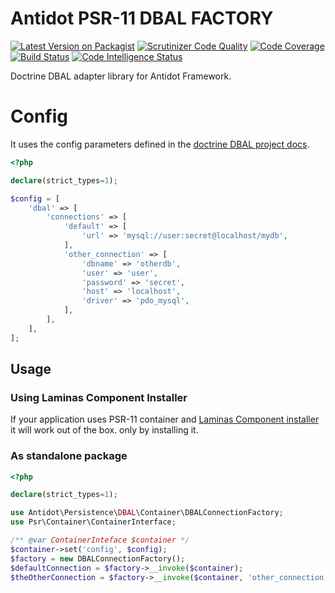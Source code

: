 # Antidot PSR-11 DBAL FACTORY 

[![Latest Version on Packagist][ico-version]][link-packagist]
[![Scrutinizer Code Quality](https://scrutinizer-ci.com/g/antidot-framework/dbal-adapter/badges/quality-score.png?b=master)](https://scrutinizer-ci.com/g/antidot-framework/dbal-adapter/?branch=master)
[![Code Coverage](https://scrutinizer-ci.com/g/antidot-framework/dbal-adapter/badges/coverage.png?b=master)](https://scrutinizer-ci.com/g/antidot-framework/dbal-adapter/?branch=master)
[![Build Status](https://scrutinizer-ci.com/g/antidot-framework/dbal-adapter/badges/build.png?b=master)](https://scrutinizer-ci.com/g/antidot-framework/dbal-adapter/build-status/master)
[![Code Intelligence Status](https://scrutinizer-ci.com/g/antidot-framework/dbal-adapter/badges/code-intelligence.svg?b=master)](https://scrutinizer-ci.com/code-intelligence)

Doctrine DBAL adapter library for Antidot Framework.

# Config

It uses the config parameters defined in the [doctrine DBAL project docs](https://www.doctrine-project.org/projects/doctrine-dbal/en/2.10/reference/configuration.html#getting-a-connection).

```php
<?php

declare(strict_types=1);

$config = [
    'dbal' => [
        'connections' => [
            'default' => [
                'url' => 'mysql://user:secret@localhost/mydb',
            ],
            'other_connection' => [
                'dbname' => 'otherdb',
                'user' => 'user',
                'password' => 'secret',
                'host' => 'localhost',
                'driver' => 'pdo_mysql',
            ],
        ],
    ],
];
```

## Usage

### Using Laminas Component Installer

If your application uses PSR-11 container and [Laminas Component installer](https://docs.laminas.dev/laminas-component-installer/) it will work out of the box. only by installing it.

### As standalone package


```php
<?php

declare(strict_types=1);

use Antidot\Persistence\DBAL\Container\DBALConnectionFactory;
use Psr\Container\ContainerInterface;

/** @var ContainerInteface $container */
$container->set('config', $config);
$factory = new DBALConnectionFactory();
$defaultConnection = $factory->__invoke($container);
$theOtherConnection = $factory->__invoke($container, 'other_connection');
```

[ico-version]: https://img.shields.io/packagist/v/antidot-fw/dbal-adapter.svg?style=flat-square
[link-packagist]: https://packagist.org/packages/antidot-fw/dbal-adapter
